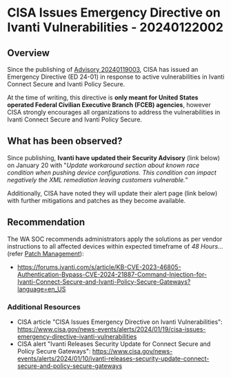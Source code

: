 # CISA Issues Emergency Directive on Ivanti Vulnerabilities - 20240122002

## Overview

Since the publishing of [Advisory 20240119003](https://soc.cyber.wa.gov.au//advisories/20240119003-Ivanti-Critical-Security-Advisory), CISA has issued an Emergency Directive (ED 24-01) in response to active vulnerabilities in Ivanti Connect Secure and Ivanti Policy Secure.

At the time of writing, this directive is **only meant for United States operated Federal Civilian Executive Branch (FCEB) agencies**, however CISA strongly encourages all organizations to address the vulnerabilities in Ivanti Connect Secure and Ivanti Policy Secure.

## What has been observed?

Since publishing, **Ivanti have updated their Security Advisory** (link below) on January 20 with "*Update workaround section about known race condition when pushing device configurations. This condition can impact negatively the XML remediation leaving customers vulnerable.*"

Additionally, CISA have noted they will update their alert page (link below) with further mitigations and patches as they become available.

## Recommendation

The WA SOC recommends administrators apply the solutions as per vendor instructions to all affected devices within expected timeframe of *48 Hours...* (refer [Patch Management](../guidelines/patch-management.md)):

- <https://forums.ivanti.com/s/article/KB-CVE-2023-46805-Authentication-Bypass-CVE-2024-21887-Command-Injection-for-Ivanti-Connect-Secure-and-Ivanti-Policy-Secure-Gateways?language=en_US>

### Additional Resources

- CISA article "CISA Issues Emergency Directive on Ivanti Vulnerabilities": <https://www.cisa.gov/news-events/alerts/2024/01/19/cisa-issues-emergency-directive-ivanti-vulnerabilities>
- CISA alert "Ivanti Releases Security Update for Connect Secure and Policy Secure Gateways": <https://www.cisa.gov/news-events/alerts/2024/01/10/ivanti-releases-security-update-connect-secure-and-policy-secure-gateways>
